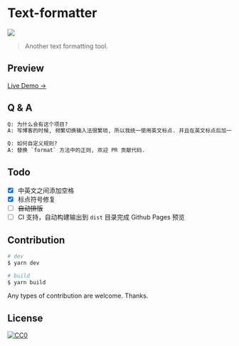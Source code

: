 # Text-formatter

[![](https://data.jsdelivr.com/v1/package/gh/ifyour/text-formatter/badge)](https://www.jsdelivr.com/package/gh/ifyour/text-formatter)

> Another text formatting tool.

## Preview

[Live Demo →](https://ifyour.github.io/text-formatter/demo/)

## Q & A

```txt
Q: 为什么会有这个项目?
A: 写博客的时候, 频繁切换输入法很繁琐, 所以我统一使用英文标点. 并且在英文标点后加一个空格.

Q: 如何自定义规则?
A: 替换 `format` 方法中的正则, 欢迎 PR 贡献代码.
```

## Todo

* [x] 中英文之间添加空格
* [x] 标点符号修复
* [ ] ~~自动排版~~
* [ ] CI 支持，自动构建输出到 `dist` 目录完成 Github Pages 预览

## Contribution

```bash
# dev
$ yarn dev

# build
$ yarn build
```

Any types of contribution are welcome. Thanks.

## License

[![CC0](https://i.creativecommons.org/p/zero/1.0/88x31.png)](https://creativecommons.org/publicdomain/zero/1.0/)
